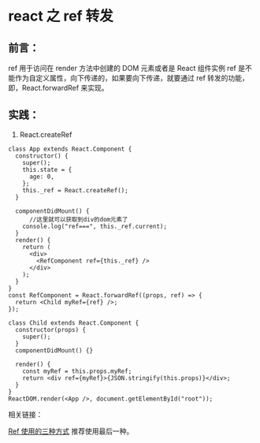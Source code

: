 # react 之 ref 转发

## 前言：

ref 用于访问在 render 方法中创建的 DOM 元素或者是 React 组件实例
ref 是不能作为自定义属性，向下传递的，如果要向下传递，就要通过 ref 转发的功能，即，React.forwardRef 来实现。

## 实践：

1. React.createRef

```tsx
class App extends React.Component {
  constructor() {
    super();
    this.state = {
      age: 0,
    };
    this._ref = React.createRef();
  }

  componentDidMount() {
      //这里就可以获取到div的dom元素了
    console.log("ref===", this._ref.current);
  }
  render() {
    return (
      <div>
        <RefComponent ref={this._ref} />
      </div>
    );
  }
}
const RefComponent = React.forwardRef((props, ref) => {
  return <Child myRef={ref} />;
});

class Child extends React.Component {
  constructor(props) {
    super();
  }
  componentDidMount() {}

  render() {
    const myRef = this.props.myRef;
    return <div ref={myRef}>{JSON.stringify(this.props)}</div>;
  }
}
ReactDOM.render(<App />, document.getElementById("root"));
```


相关链接：

[Ref 使用的三种方式](https://zhuanlan.zhihu.com/p/64412949)
推荐使用最后一种。
